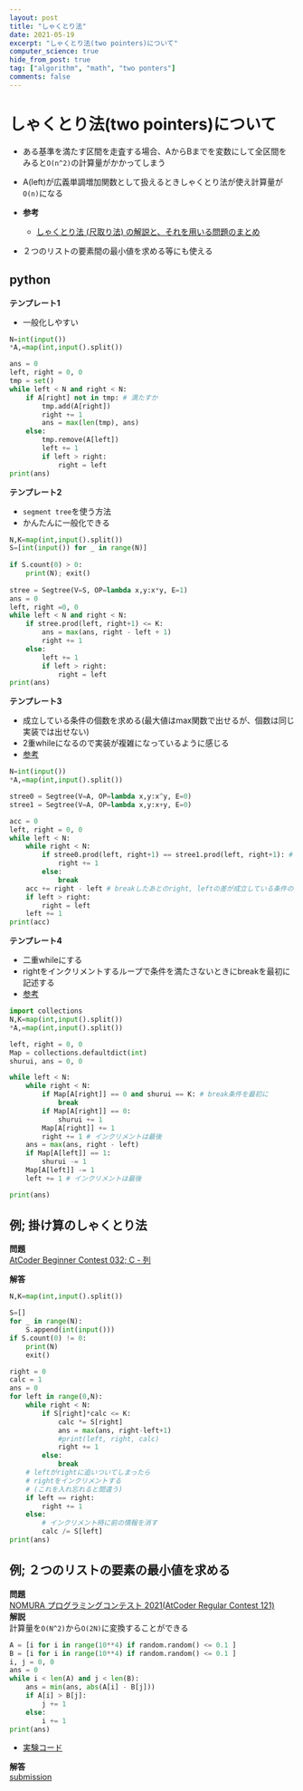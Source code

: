 ```yaml
---
layout: post
title: "しゃくとり法"
date: 2021-05-19
excerpt: "しゃくとり法(two pointers)について"
computer_science: true
hide_from_post: true
tag: ["algorithm", "math", "two ponters"]
comments: false
---
```


# しゃくとり法(two pointers)について
 - ある基準を満たす区間を走査する場合、AからBまでを変数にして全区間をみると`O(n^2)`の計算量がかかってしまう
 - A(left)が広義単調増加関数として扱えるときしゃくとり法が使え計算量が`O(n)`になる

 - **参考**
   - [しゃくとり法 (尺取り法) の解説と、それを用いる問題のまとめ](https://qiita.com/drken/items/ecd1a472d3a0e7db8dce)
 - ２つのリストの要素間の最小値を求める等にも使える

## python

**テンプレート1**  
 - 一般化しやすい

```python
N=int(input())
*A,=map(int,input().split())

ans = 0
left, right = 0, 0
tmp = set()
while left < N and right < N:
    if A[right] not in tmp: # 満たすか
        tmp.add(A[right])
        right += 1
        ans = max(len(tmp), ans)
    else:
        tmp.remove(A[left])
        left += 1
        if left > right:
            right = left
print(ans)
```

**テンプレート2**  
 - `segment tree`を使う方法
 - かんたんに一般化できる

```python
N,K=map(int,input().split())
S=[int(input()) for _ in range(N)]
 
if S.count(0) > 0:
    print(N); exit()
 
stree = Segtree(V=S, OP=lambda x,y:x*y, E=1)
ans = 0
left, right =0, 0
while left < N and right < N:
    if stree.prod(left, right+1) <= K:
        ans = max(ans, right - left + 1)
        right += 1
    else:
        left += 1
        if left > right:
            right = left
print(ans)
```

**テンプレート3**  
 - 成立している条件の個数を求める(最大値はmax関数で出せるが、個数は同じ実装では出せない)
 - 2重whileになるので実装が複雑になっているように感じる
 - [参考](https://atcoder.jp/contests/abc098/tasks/arc098_b)

```python
N=int(input())
*A,=map(int,input().split())

stree0 = Segtree(V=A, OP=lambda x,y:x^y, E=0)
stree1 = Segtree(V=A, OP=lambda x,y:x+y, E=0)

acc = 0
left, right = 0, 0
while left < N:
    while right < N:
        if stree0.prod(left, right+1) == stree1.prod(left, right+1): # 成立条件
            right += 1
        else:
            break
    acc += right - left # breakしたあとのright, leftの差が成立している条件の個数の一部(累積すると全部の満たす個数が得られる)
    if left > right:
        right = left
    left += 1
print(acc)
```

**テンプレート4**  
 - 二重whileにする
 - rightをインクリメントするループで条件を満たさないときにbreakを最初に記述する
 - [参考](https://atcoder.jp/contests/typical90/tasks/typical90_ah)

```python
import collections
N,K=map(int,input().split())
*A,=map(int,input().split())

left, right = 0, 0
Map = collections.defaultdict(int)
shurui, ans = 0, 0

while left < N:
    while right < N:
        if Map[A[right]] == 0 and shurui == K: # break条件を最初に
            break
        if Map[A[right]] == 0:
            shurui += 1
        Map[A[right]] += 1
        right += 1 # インクリメントは最後
    ans = max(ans, right - left)
    if Map[A[left]] == 1:
        shurui -= 1
    Map[A[left]] -= 1
    left += 1 # インクリメントは最後

print(ans)
```

## 例; 掛け算のしゃくとり法
**問題**  
[AtCoder Beginner Contest 032; C - 列](https://atcoder.jp/contests/abc032/tasks/abc032_c)  

**解答**  

```python
N,K=map(int,input().split())

S=[]
for _ in range(N):
    S.append(int(input()))
if S.count(0) != 0:
    print(N)
    exit()

right = 0
calc = 1
ans = 0
for left in range(0,N):
    while right < N:
        if S[right]*calc <= K:
            calc *= S[right]
            ans = max(ans, right-left+1)
            #print(left, right, calc)
            right += 1
        else:
            break
    # leftがrightに追いついてしまったら
    # rightをインクリメントする
    # (これを入れ忘れると間違う)
    if left == right:
        right += 1
    else:
        # インクリメント時に前の情報を消す
        calc /= S[left]
print(ans)
```

## 例; ２つのリストの要素の最小値を求める
**問題**  
[NOMURA プログラミングコンテスト 2021(AtCoder Regular Contest 121)](https://atcoder.jp/contests/arc121/tasks/arc121_b)  
**解説**  
計算量を`O(N^2)`から`O(2N)`に変換することができる  
```python
A = [i for i in range(10**4) if random.random() <= 0.1 ]
B = [i for i in range(10**4) if random.random() <= 0.1 ]
i, j = 0, 0
ans = 0
while i < len(A) and j < len(B):
    ans = min(ans, abs(A[i] - B[j]))
    if A[i] > B[j]:
        j += 1
    else:
        i += 1
print(ans)
```
 - [実験コード](https://colab.research.google.com/drive/1DHmEKyQNlgvxqHQQHQVMuBB3as413Eds?usp=sharing)

**解答**  
[submission](https://atcoder.jp/contests/arc121/submissions/23019601)
